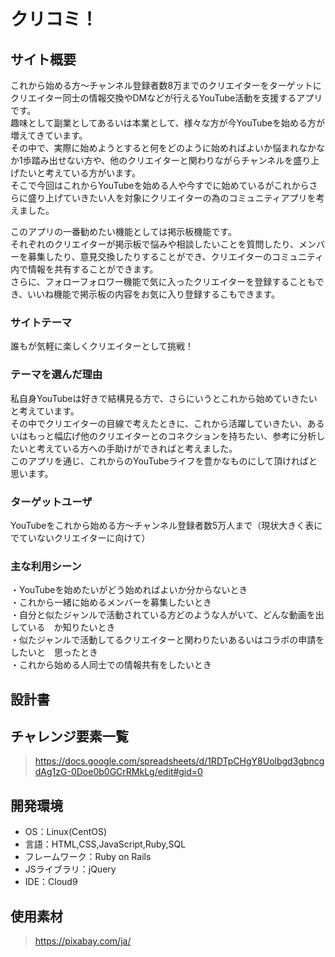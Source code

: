 # クリコミ！

## サイト概要
これから始める方～チャンネル登録者数8万までのクリエイターをターゲットにクリエイター同士の情報交換やDMなどが行えるYouTube活動を支援するアプリです。</br>
趣味として副業としてあるいは本業として、様々な方が今YouTubeを始める方が増えてきています。</br>
その中で、実際に始めようとすると何をどのように始めればよいか悩まれなかなか1歩踏み出せない方や、他のクリエイターと関わりながらチャンネルを盛り上げたいと考えている方がいます。</br>
そこで今回はこれからYouTubeを始める人や今すでに始めているがこれからさらに盛り上げていきたい人を対象にクリエイターの為のコミュニティアプリを考えました。</br>

このアプリの一番勧めたい機能としては掲示板機能です。</br>
それぞれのクリエイターが掲示板で悩みや相談したいことを質問したり、メンバーを募集したり、意見交換したりすることができ、クリエイターのコミュニティ内で情報を共有することができます。</br>
さらに、フォローフォロワー機能で気に入ったクリエイターを登録することもでき、いいね機能で掲示板の内容をお気に入り登録するこもできます。

### サイトテーマ
誰もが気軽に楽しくクリエイターとして挑戦！

### テーマを選んだ理由
私自身YouTubeは好きで結構見る方で、さらにいうとこれから始めていきたいと考えています。</br>
その中でクリエイターの目線で考えたときに、これから活躍していきたい、あるいはもっと幅広げ他のクリエイターとのコネクションを持ちたい、参考に分析したいと考えている方への手助けができればと考えました。</br>
このアプリを通じ、これからのYouTubeライフを豊かなものにして頂ければと思います。

### ターゲットユーザ
YouTubeをこれから始める方～チャンネル登録者数5万人まで（現状大きく表にでていないクリエイターに向けて）

### 主な利用シーン
・YouTubeを始めたいがどう始めればよいか分からないとき</br>
・これから一緒に始めるメンバーを募集したいとき</br>
・自分と似たジャンルで活動されている方どのような人がいて、どんな動画を出している　か知りたいとき</br>
・似たジャンルで活動してるクリエイターと関わりたいあるいはコラボの申請をしたいと　思ったとき</br>
・これから始める人同士での情報共有をしたいとき

## 設計書


## チャレンジ要素一覧
>https://docs.google.com/spreadsheets/d/1RDTpCHgY8Uolbgd3gbncgdAg1zG-0Doe0b0GCrRMkLg/edit#gid=0

## 開発環境
- OS：Linux(CentOS)
- 言語：HTML,CSS,JavaScript,Ruby,SQL
- フレームワーク：Ruby on Rails
- JSライブラリ：jQuery
- IDE：Cloud9

## 使用素材
>https://pixabay.com/ja/

